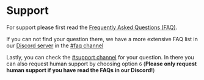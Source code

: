 # Support

For support please first read the [Frequently Asked Questions (FAQ)](/pt/getting-started/faq.md).

If you can not find your question there, we have a more extensive FAQ list in our [Discord server](https://discord.gg/kQQmfNCTzm) in the [#faq channel](https://discord.com/channels/798243210446241792/802668456792293397/832338239657607228)

Lastly, you can check the [#support channel](https://discord.com/channels/798243210446241792/830802350905884683/831910702004437102) for your question. In there you can also request human support by choosing option `6`
(**Please only request human support if you have read the FAQs in our Discord!**)
